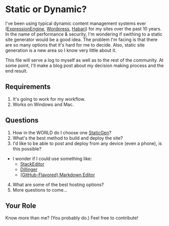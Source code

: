 # Static or Dynamic?
I've been using typical dynamic content management systems ever ([ExpressionEngine](https://ellislab.com/expressionengine), [Wordpress](https://wordpress.org/), [Habari](http://habariproject.org/en/)) for my sites over the past 10 years. In the name of performance & security, I'm wondering if swithing to a static site generator would be a good idea. The problem I'm facing is that there are so many options that it's hard for me to decide. Also, static site generation is a new area so I know very little about it.

This file will serve a log to myself as well as to the rest of the community. At some point, I'll make a blog post about my decision making process and the end result.

## Requirements
1. It's going to work for my workflow.
2. Works on Windows and Mac.


## Questions
1. How in the WORLD do I choose one [StaticGen](https://www.staticgen.com/)?
2. What's the best method to build and deploy the site?
3. I'd like to be able to post and deploy from any device (even a phone), is this possible?
  - I wonder if I could use something like:
    - [StackEditor](https://stackedit.io/)
    - [Dillinger](http://dillinger.io/)
    - [(GitHub-Flavored) Markdown Editor](http://jbt.github.io/markdown-editor/)
4. What are some of the best hosting options?
5. More questions to come...

## Your Role
Know more than me? (You probably do.) Feel free to contribute!
